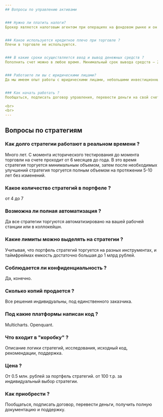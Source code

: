 ```yaml
---
## Вопросы по управлению активами


### Нужно ли платить налоги?
Брокер является налоговым агентом при операциях на фондовом рынке и он самостоятельно списывает НДФЛ 13% от прибыли с вашего брокерского счета, если она образовалась. Специальным образом подавать декларацию о доходах нет необходимости.     


### Какое используется кредитное плечо при торговле ?
Плечи в торговле не используются.


### В какие сроки осуществляется ввод и вывод денежных средств ?
Пополнить счет можно в любое время. Минимальный срок вывода средств — 2 рабочих дня, но рекомендуется уведомлять об этом управляющего за 10 рабочих дней. Поручение на вывод инвестор подает брокеру самостоятельно в личном кабинете. Вывод денег осуществляется без комиссии в любой банк. 


### Работаете ли вы с юридическими лицами?
Да мы имеем опыт работы с юридическими лицами, небольшими инвестиционными компаниями и частными фондами.


### Как начать работать ?
Пообщаться, подписать договор управления, перевести деньги на свой счет, настроить доступ к бирже, получать отчеты.

<br>
<br>
---
```

## Вопросы по стратегиям

### Как долго стратегии работают в реальном времени ?
Много лет. С момента исторического тестирования до момента торговли на счете проходит от 6 месяцев до года. В это время стратегия
торгуется минимальным объемом, затем после необходимых улучшений стратегия торгуется полным объемом на протяжении  5-10 лет без изменений.

### Какое количество стратегий в портфеле ?
от 4 до 7

### Возможна ли полная автоматизация ?
Да все стратегии торгуются автоматизировано на вашей рабочей станции или в коллокейшн.

### Какие лимиты можно выделять на стратегии ?
Учитывая, что портфель стратегий торгуется на разных инструментах, и таймфреймах емкость достаточно большая до 1 млрд рублей. 

### Соблюдается ли конфиденциальность ?
Да, конечно.

### Сколько копий продается ?
Все решения индивидуальны, под единственного заказчика.

### Под какие платформы написан код ?
Multicharts. Openquant.

### Что входит в "коробку" ?
Описание логики стратегий, исследования, исходный код, рекомендации, поддержка.

### Цена ?
От 0.5 млн. рублей за портфель стратегий.
от 100 т.р. за индивидуальный выбор стратегии.

### Как приобрести ?
Пообщаться, подписать договор, перевести деньги, получить полную документацию и поддержку.
